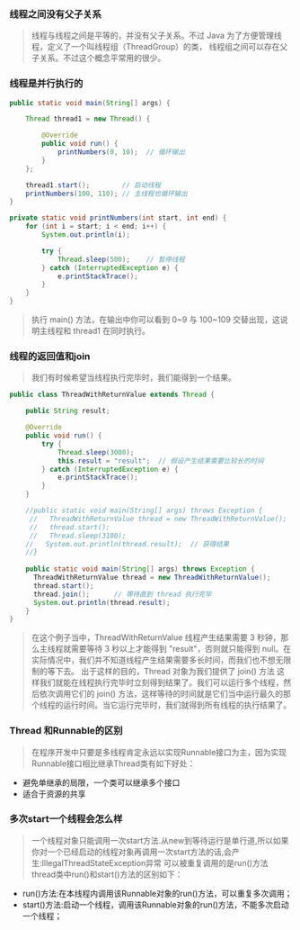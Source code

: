 ### 线程之间没有父子关系
> 线程与线程之间是平等的，并没有父子关系。不过 Java 为了方便管理线程，定义了一个叫线程组（ThreadGroup）的类，
  线程组之间可以存在父子关系。不过这个概念平常用的很少。

### 线程是并行执行的
```java
public static void main(String[] args) {

    Thread thread1 = new Thread() {

        @Override
        public void run() {
            printNumbers(0, 10);  // 循环输出
        }
    };

    thread1.start();        // 启动线程
    printNumbers(100, 110); // 主线程也循环输出
}

private static void printNumbers(int start, int end) {
    for (int i = start; i < end; i++) {
        System.out.println(i);

        try {
            Thread.sleep(500);    // 暂停线程
        } catch (InterruptedException e) {
            e.printStackTrace();
        }
    }
}
```
> 执行 main() 方法，在输出中你可以看到 0~9 与 100~109 交替出现，这说明主线程和 thread1 在同时执行。

### 线程的返回值和join
> 我们有时候希望当线程执行完毕时，我们能得到一个结果。
```java
public class ThreadWithReturnValue extends Thread {

    public String result;

    @Override
    public void run() {
        try {
            Thread.sleep(3000);
            this.result = "result";  // 假设产生结果需要比较长的时间
        } catch (InterruptedException e) {
            e.printStackTrace();
        }
    }

    //public static void main(String[] args) throws Exception {
     //   ThreadWithReturnValue thread = new ThreadWithReturnValue();
     //   thread.start();
     //   Thread.sleep(3100);
    //   System.out.println(thread.result);  // 获得结果
    //}
    
    public static void main(String[] args) throws Exception {
      ThreadWithReturnValue thread = new ThreadWithReturnValue();
      thread.start();
      thread.join();      // 等待直到 thread 执行完毕
      System.out.println(thread.result);
    }
}
```
> 在这个例子当中，ThreadWithReturnValue 线程产生结果需要 3 秒钟，那么主线程就需要等待 3 秒以上才能得到 "result"，否则就只能得到 null。在实际情况中，我们并不知道线程产生结果需要多长时间，而我们也不想无限制的等下去。
出于这样的目的，Thread 对象为我们提供了 join() 方法
这样我们就能在线程执行完毕时立刻得到结果了。我们可以运行多个线程，然后依次调用它们的 join() 方法，这样等待的时间就是它们当中运行最久的那个线程的运行时间。当它运行完毕时，我们就得到所有线程的执行结果了。

### Thread 和Runnable的区别
> 在程序开发中只要是多线程肯定永远以实现Runnable接口为主，因为实现Runnable接口相比继承Thread类有如下好处：
  - 避免单继承的局限，一个类可以继承多个接口
  - 适合于资源的共享
  
### 多次start一个线程会怎么样
> 一个线程对象只能调用一次start方法.从new到等待运行是单行道,所以如果你对一个已经启动的线程对象再调用一次start方法的话,会产生:IllegalThreadStateException异常
> 可以被重复调用的是run()方法
thread类中run()和start()方法的区别如下：
- run()方法:在本线程内调用该Runnable对象的run()方法，可以重复多次调用；
- start()方法:启动一个线程，调用该Runnable对象的run()方法，不能多次启动一个线程；
